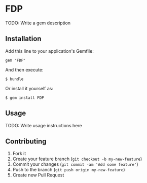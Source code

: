 # FDP

TODO: Write a gem description

## Installation

Add this line to your application's Gemfile:

    gem 'FDP'

And then execute:

    $ bundle

Or install it yourself as:

    $ gem install FDP

## Usage

TODO: Write usage instructions here

## Contributing

1. Fork it
2. Create your feature branch (`git checkout -b my-new-feature`)
3. Commit your changes (`git commit -am 'Add some feature'`)
4. Push to the branch (`git push origin my-new-feature`)
5. Create new Pull Request
